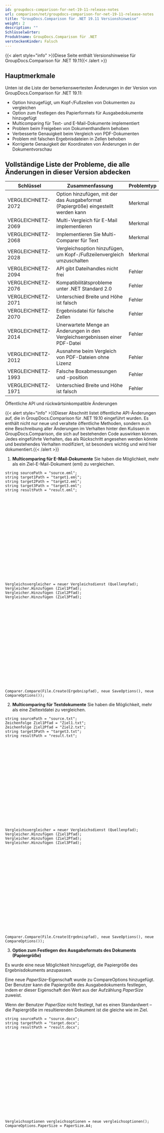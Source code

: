 ```yaml
---
id: groupdocs-comparison-for-net-19-11-release-notes
url: comparison/net/groupdocs-comparison-for-net-19-11-release-notes
title: "GroupDocs.Comparison für .NET 19.11 Versionshinweise"
weight: 2
description: ""
Schlüsselwörter:
Produktname: GroupDocs.Comparison für .NET
versteckenKinder: Falsch
---
```

{{< alert style="info" >}}Diese Seite enthält Versionshinweise für GroupDocs.Comparison für .NET 19.11{{< /alert >}}

## Hauptmerkmale

Unten ist die Liste der bemerkenswertesten Änderungen in der Version von GroupDocs.Comparison für .NET 19.11:

* Option hinzugefügt, um Kopf-/Fußzeilen von Dokumenten zu vergleichen
* Option zum Festlegen des Papierformats für Ausgabedokumente hinzugefügt
* Multicomparing für Text- und E-Mail-Dokumente implementiert
* Problem beim Freigeben von Dokumenthandlern behoben
* Verbesserte Genauigkeit beim Vergleich von PDF-Dokumenten
* Problem mit falschen Ergebnisdateien in Zellen behoben
* Korrigierte Genauigkeit der Koordinaten von Änderungen in der Dokumentvorschau

## Vollständige Liste der Probleme, die alle Änderungen in dieser Version abdecken

| Schlüssel | Zusammenfassung | Problemtyp |
| --- | --- | --- |
| VERGLEICHNETZ-2072 | Option hinzufügen, mit der das Ausgabeformat (Papiergröße) eingestellt werden kann | Merkmal |
| VERGLEICHNETZ-2069 | Multi-Vergleich für E-Mail implementieren | Merkmal |
| VERGLEICHNETZ-2068 | Implementieren Sie Multi-Comparer für Text | Merkmal |
| VERGLEICHNETZ-2028 | Vergleichsoption hinzufügen, um Kopf-/Fußzeilenvergleich umzuschalten | Merkmal |
| VERGLEICHNETZ-2094 | API gibt Dateihandles nicht frei | Fehler |
| VERGLEICHNETZ-2076 | Kompatibilitätsprobleme unter .NET Standard 2.0 | Fehler |
| VERGLEICHNETZ-2071 | Unterschied Breite und Höhe ist falsch | Fehler |
| VERGLEICHNETZ-2070 | Ergebnisdatei für falsche Zellen | Fehler |
| VERGLEICHNETZ-2014 | Unerwartete Menge an Änderungen in den Vergleichsergebnissen einer PDF-Datei | Fehler |
| VERGLEICHNETZ-2012 | Ausnahme beim Vergleich von PDF-Dateien ohne Lizenz | Fehler |
| VERGLEICHNETZ-1993 | Falsche Boxabmessungen und -position | Fehler |
| VERGLEICHNETZ-1971 | Unterschied Breite und Höhe ist falsch | Fehler |

Öffentliche API und rückwärtsinkompatible Änderungen

{{< alert style="info" >}}Dieser Abschnitt listet öffentliche API-Änderungen auf, die in GroupDocs.Comparison für .NET 19.10 eingeführt wurden. Es enthält nicht nur neue und veraltete öffentliche Methoden, sondern auch eine Beschreibung aller Änderungen im Verhalten hinter den Kulissen in GroupDocs.Comparison, die sich auf bestehenden Code auswirken können. Jedes eingeführte Verhalten, das als Rückschritt angesehen werden könnte und bestehendes Verhalten modifiziert, ist besonders wichtig und wird hier dokumentiert.{{< /alert >}}

1. **Multicomparing für E-Mail-Dokumente**
Sie haben die Möglichkeit, mehr als ein Ziel-E-Mail-Dokument (eml) zu vergleichen.
    












```scharf
string sourcePath = "source.eml";
string target1Path = "target1.eml";
string target2Path = "target2.eml";
string target3Path = "target3.eml";
string resultPath = "result.eml";
     




















Vergleichsvergleicher = neuer Vergleichsdienst (Quellenpfad);
Vergleicher.Hinzufügen (Ziel1Pfad);
Vergleicher.Hinzufügen (Ziel2Pfad);
Vergleicher.Hinzufügen (Ziel3Pfad);
     




















Comparer.Compare(File.Create(Ergebnispfad), neue SaveOptions(), neue CompareOptions());
```
    












2. **Multicomparing für Textdokumente**
Sie haben die Möglichkeit, mehr als eine Zieltextdatei zu vergleichen.
    












```scharf
string sourcePath = "source.txt";
Zeichenfolge Ziel1Pfad = "Ziel1.txt";
Zeichenfolge Ziel2Pfad = "Ziel2.txt";
string target3Path = "target3.txt";
string resultPath = "result.txt";
     




















Vergleichsvergleicher = neuer Vergleichsdienst (Quellenpfad);
Vergleicher.Hinzufügen (Ziel1Pfad);
Vergleicher.Hinzufügen (Ziel2Pfad);
Vergleicher.Hinzufügen (Ziel3Pfad);
     




















Comparer.Compare(File.Create(Ergebnispfad), neue SaveOptions(), neue CompareOptions());
```
    












3. **Option zum Festlegen des Ausgabeformats des Dokuments (Papiergröße)**
    












Es wurde eine neue Möglichkeit hinzugefügt, die Papiergröße des Ergebnisdokuments anzupassen.
    












Eine neue *PaperSize*-Eigenschaft wurde zu CompareOptions hinzugefügt. Der Benutzer kann die Papiergröße des Ausgabedokuments festlegen, indem er dieser Eigenschaft den Wert aus der Aufzählung *PaperSize* zuweist.
    












Wenn der Benutzer *PaperSize* nicht festlegt, hat es einen Standardwert – die Papiergröße im resultierenden Dokument ist die gleiche wie im Ziel.
    












```scharf
string sourcePath = "source.docx";
string targetPath = "target.docx";
string resultPath = "result.docx";
     




















Vergleichsoptionen vergleichsoptionen = neue vergleichsoptionen();
CompareOptions.PaperSize = PaperSize.A4;
     




















Vergleichsvergleicher = neuer Vergleichsdienst (Quellenpfad);
Vergleicher.Hinzufügen (Zielpfad);
Comparer.Compare(File.Create(Ergebnispfad), neue SaveOptions(), CompareOptions);
```
    












4. **Option zum Wechseln des Kopf-/Fußzeilenvergleichs**
    












Es wurde eine neue Option hinzugefügt, um Kopf- und Fußzeilen von Dokumenten zu vergleichen, die Sie mit der Eigenschaft *HeaderFootersComparison* in *CompareOptions* festlegen können.
    












Standardmäßig ist diese Eigenschaft wahr. Um den Vergleich von Kopf- und Fußzeilen zu ignorieren, sollten Sie es auf false setzen.
    












```scharf
string sourcePath = "source.pdf";
string targetPath = "target.pdf";
string resultPath = "source.pdf";
     




















//Kopf-/Fußzeile nicht vergleichen
Vergleichsoptionen vergleichsoptionen = neue vergleichsoptionen();
CompareOptions.HeaderFootersComparison = false;
     




















Vergleichsvergleicher = neuer Vergleichsdienst (Quellenpfad);
Vergleicher.Hinzufügen (Zielpfad);
Comparer.Compare(File.Create(Ergebnispfad), neue SaveOptions(), CompareOptions);
```

